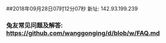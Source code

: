 ##2018年09月28日07时12分07秒 新址: 142.93.199.239
### 兔友常见问题及解答: https://github.com/wanggonging/d/blob/w/FAQ.md
